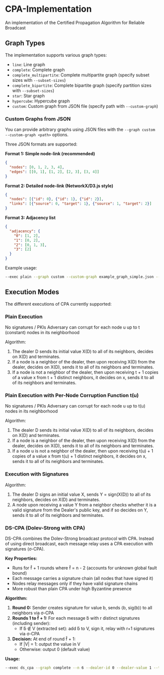 # CPA-Implementation
An implementation of the Certified Propagation Algorithm for Reliable Broadcast

## Graph Types

The implementation supports various graph types:
- `line`: Line graph
- `complete`: Complete graph
- `complete_multipartite`: Complete multipartite graph (specify subset sizes with `--subset-sizes`)
- `complete_bipartite`: Complete bipartite graph (specify partition sizes with `--subset-sizes`)
- `star`: Star graph
- `hypercube`: Hypercube graph
- `custom`: Custom graph from JSON file (specify path with `--custom-graph`)

### Custom Graphs from JSON

You can provide arbitrary graphs using JSON files with the `--graph custom --custom-graph <path>` options.

Three JSON formats are supported:

**Format 1: Simple node-link (recommended)**
```json
{
  "nodes": [0, 1, 2, 3, 4],
  "edges": [[0, 1], [1, 2], [2, 3], [3, 4]]
}
```

**Format 2: Detailed node-link (NetworkX/D3.js style)**
```json
{
  "nodes": [{"id": 0}, {"id": 1}, {"id": 2}],
  "links": [{"source": 0, "target": 1}, {"source": 1, "target": 2}]
}
```

**Format 3: Adjacency list**
```json
{
  "adjacency": {
    "0": [1, 2],
    "1": [0, 2],
    "2": [0, 1, 3],
    "3": [2]
  }
}
```

Example usage:
```bash
--exec plain --graph custom --custom-graph example_graph_simple.json --dealer-id 0 --dealer-value 1 --t 2
```

## Execution Modes

The different executions of CPA currently supported:

### Plain Execution

No signatures / PKIs 
Adversary can corrupt for each node u up to t (constant) nodes in its neighborhood

Algorithm:

1. The dealer D sends its initial value X(D) to all of its neighbors, decides on X(D) and terminates.
2. If a node is a neighbor of the dealer, then upon receiving X(D) from the dealer, decides on X(D), sends it to all of its neighbors and terminates.
3. If a node is not a neighbor of the dealer, then upon receiving t + 1 copies of a value x from t + 1 distinct neighbors, it decides on x, sends it to all of its neighbors and terminates.


### Plain Execution with Per-Node Corruption Function t(u)

No signatures / PKIs
Adversary can corrupt for each node u up to t(u) nodes in its neighborhood

Algorithm:

1. The dealer D sends its initial value X(D) to all of its neighbors, decides on X(D) and terminates.
2. If a node is a neighbor of the dealer, then upon receiving X(D) from the dealer, decides on X(D), sends it to all of its neighbors and terminates.
3. If a node u is not a neighbor of the dealer, then upon receiving t(u) + 1 copies of a value x from t(u) + 1 distinct neighbors, it decides on x, sends it to all of its neighbors and terminates.

### Execution with Signatures

Algorithm:

1. The dealer D signs an initial value X, sends Y = sign(X(D)) to all of its neighbors, decides on X(D) and terminates.
2. A node upon receiving a value Y from a neighbor checks whether it is a valid signature from the Dealer's public key, and if so decides on Y, sends it to all of its neighbors and terminates.

### DS-CPA (Dolev-Strong with CPA)

DS-CPA combines the Dolev-Strong broadcast protocol with CPA. Instead of using direct broadcast, each message relay uses a CPA execution with signatures (σ-CPA).

**Key Properties:**
- Runs for f̂ + 1 rounds where f̂ = n - 2 (accounts for unknown global fault bound)
- Each message carries a signature chain (all nodes that have signed it)
- Nodes relay messages only if they have valid signature chains
- More robust than plain CPA under high Byzantine presence

**Algorithm:**

1. **Round 0:** Sender creates signature for value b, sends ⟨b, sig(b)⟩ to all neighbors via σ-CPA
2. **Rounds 1 to f̂ + 1:** For each message b̃ with r distinct signatures (including sender):
   - If b̃ ∉ V (extracted set): add b̃ to V, sign it, relay with r+1 signatures via σ-CPA
3. **Decision:** At end of round f̂ + 1:
   - If |V| = 1: output the value in V
   - Otherwise: output 0 (default value)

**Usage:**
```bash
--exec ds_cpa --graph complete --n 6 --dealer-id 0 --dealer-value 1 --t 1 --seed 42
```

